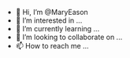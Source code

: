 - 👋 Hi, I’m @MaryEason
- 👀 I’m interested in ...
- 🌱 I’m currently learning ...
- 💞️ I’m looking to collaborate on ...
- 📫 How to reach me ...

<!---
MaryEason/MaryEason is a ✨ special ✨ repository because its `README.md` (this file) appears on your GitHub profile.
You can click the Preview link to take a look at your changes.
--->
